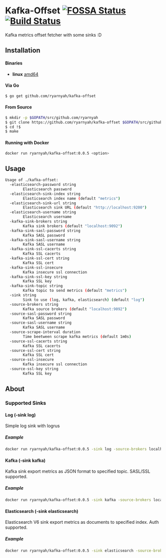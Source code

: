 # Kafka-Offset [![FOSSA Status](https://app.fossa.io/api/projects/git%2Bgithub.com%2Fryarnyah%2Fkafka-offset.svg?type=shield)](https://app.fossa.io/projects/git%2Bgithub.com%2Fryarnyah%2Fkafka-offset?ref=badge_shield) [![Build Status](https://travis-ci.org/ryarnyah/kafka-offset.svg?branch=master)](https://travis-ci.org/ryarnyah/kafka-offset)

Kafka metrics offset fetcher with some sinks :D

## Installation

#### Binaries

- **linux** [amd64](https://github.com/ryarnyah/kafka-offset/releases/download/0.0.5/kafka-offset-linux-amd64)

#### Via Go

```bash
$ go get github.com/ryarnyah/kafka-offset
```

#### From Source

```bash
$ mkdir -p $GOPATH/src/github.com/ryarnyah
$ git clone https://github.com/ryarnyah/kafka-offset $GOPATH/src/github.com/ryarnyah/kafka-offset
$ cd !$
$ make
```

#### Running with Docker
```bash
docker run ryarnyah/kafka-offset:0.0.5 <option>
```

## Usage

```bash
Usage of ./kafka-offset:
  -elasticsearch-password string
    	Elasticsearch password
  -elasticsearch-sink-index string
    	Elasticsearch index name (default "metrics")
  -elasticsearch-sink-url string
    	Elasticsearch sink URL (default "http://localhost:9200")
  -elasticsearch-username string
    	Elasticsearch username
  -kafka-sink-brokers string
    	Kafka sink brokers (default "localhost:9092")
  -kafka-sink-sasl-password string
    	Kafka SASL password
  -kafka-sink-sasl-username string
    	Kafka SASL username
  -kafka-sink-ssl-cacerts string
    	Kafka SSL cacerts
  -kafka-sink-ssl-cert string
    	Kafka SSL cert
  -kafka-sink-ssl-insecure
    	Kafka insecure ssl connection
  -kafka-sink-ssl-key string
    	Kafka SSL key
  -kafka-sink-topic string
    	Kafka topic to send metrics (default "metrics")
  -sink string
    	Sink to use (log, kafka, elasticsearch) (default "log")
  -source-brokers string
    	Kafka source brokers (default "localhost:9092")
  -source-sasl-password string
    	Kafka SASL password
  -source-sasl-username string
    	Kafka SASL username
  -source-scrape-interval duration
    	Time beetween scrape kafka metrics (default 1m0s)
  -source-ssl-cacerts string
    	Kafka SSL cacerts
  -source-ssl-cert string
    	Kafka SSL cert
  -source-ssl-insecure
    	Kafka insecure ssl connection
  -source-ssl-key string
    	Kafka SSL key
```

## About

### Supported Sinks

#### Log (-sink log)
Simple log sink with logrus

##### Example
```bash
docker run ryarnyah/kafka-offset:0.0.5 -sink log -source-brokers localhost:9092
```

#### Kafka (-sink kafka)
Kafka sink export metrics as JSON format to specified topic. SASL/SSL supported.

##### Example
```bash
docker run ryarnyah/kafka-offset:0.0.5 -sink kafka -source-brokers localhost:9092 -kafka-sink-brokers localhost:9092 -kafka-sink-topic metrics
```

#### Elasticsearch (-sink elasticsearch)
Elasticsearch V6 sink export metrics as documents to specified index. Auth supported.

##### Example
```bash
docker run ryarnyah/kafka-offset:0.0.5 -sink elasticsearch -source-brokers localhost:9092 -elasticsearch-sink-url localhost:9200 -elasticsearch-sink-index metrics
```
